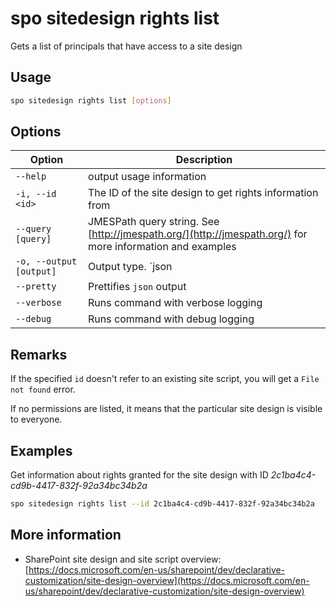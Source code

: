 # spo sitedesign rights list

Gets a list of principals that have access to a site design

## Usage

```sh
spo sitedesign rights list [options]
```

## Options

Option|Description
------|-----------
`--help`|output usage information
`-i, --id <id>`|The ID of the site design to get rights information from
`--query [query]`|JMESPath query string. See [http://jmespath.org/](http://jmespath.org/) for more information and examples
`-o, --output [output]`|Output type. `json|text`. Default `text`
`--pretty`|Prettifies `json` output
`--verbose`|Runs command with verbose logging
`--debug`|Runs command with debug logging

## Remarks

If the specified `id` doesn't refer to an existing site script, you will get a `File not found` error.

If no permissions are listed, it means that the particular site design is visible to everyone.

## Examples

Get information about rights granted for the site design with ID _2c1ba4c4-cd9b-4417-832f-92a34bc34b2a_

```sh
spo sitedesign rights list --id 2c1ba4c4-cd9b-4417-832f-92a34bc34b2a
```

## More information

- SharePoint site design and site script overview: [https://docs.microsoft.com/en-us/sharepoint/dev/declarative-customization/site-design-overview](https://docs.microsoft.com/en-us/sharepoint/dev/declarative-customization/site-design-overview)